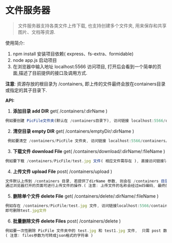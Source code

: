 # 文件服务器

> 文件服务器支持各类文件上传下载, 也支持创建多个文件夹, 用来保存和共享图片、文档等资源.

使用简介:
1. npm install 安装项目依赖( express、fs-extra、formidable)
2. node app.js 启动项目
3. 在浏览器中输入地址 localhost:5566 访问项目, 打开后会看到一个简单的页面,描述了目前提供的接口及调用方式.

**注意**: 资源存放的根目录为 /containers, 即上传的文件最终会放在containers目录或指定的其子目录下.

**API:**

1. **添加目录 add DIR** get( /containers/:dirName )
``` javascript
例如要创建 PicFile文件夹(默认在 /containers目录下), 访问链接 localhost:5566/containers/PicFile 即可创建
```

2. **清空目录 empty DIR** get( /containers/emptyDir/:dirName )
``` javascript
 例如要清空 /containers/PicFile 文件夹, 访问链接 localhost:5566/containers/emptyDir/PicFile 即可
```

3. **下载文件 download File** get( /containers/download/:dirName/:fileName  )
``` javascript
例如要下载 /containers/PicFile/test.jpg 文件( 相应文件需存在 ), 直接访问链接localhost:5566/containers/download/PicFile/test.jpg 即可下载
```

4. **上传文件 upload File** post( /containers/upload )
``` javascript
文件默认上传到 /containers 目录, 若提供了dirName 参数, 则会在 /containers 目录中查找( 未找到则创建 )此文件夹, 并将上传的文件移动到此文件夹中.
通过浏览器打开的页面可进行上传文件的操作.( 注意: 上传文件的名称会经过md5编码, 最终的文件名可能和用户本地的文件名不一致 )
```

5.  **删除单个文件 delete File** get( /containers/delete/:dirName/:fileName )
``` javascript
例如存在 /containers/PicFile/test.jpg 文件, 访问链接localhost:5566/containers/delete/PicFile/test.jpg
即可删除test.jpg文件
```

6. **批量删除文件 delete Files** post( /containers/delete )
``` javascript
例如要一次性删除 PicFile 文件夹中的 test.jpg 和 test1.jpg 文件,  只需 post 数据 { "**dirName**":"PicFile", "**files**":" ['test.jpg','test1.jpg'] " } 到 localhost:5566/containers/delete 即可删除.
( 注意: files参数为可转成json格式的字符串 )
```